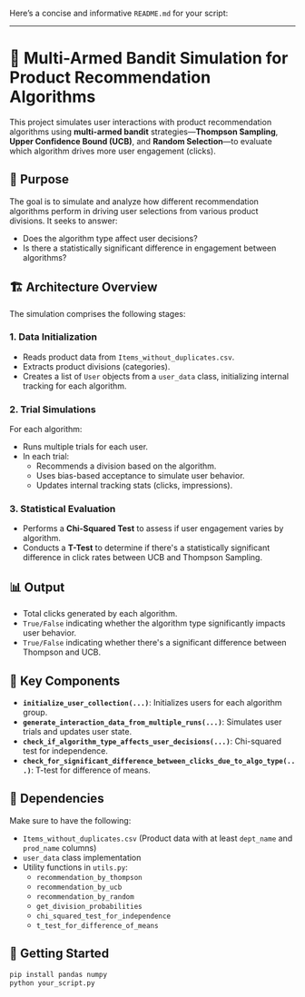 Here’s a concise and informative `README.md` for your script:

---

# 🧪 Multi-Armed Bandit Simulation for Product Recommendation Algorithms

This project simulates user interactions with product recommendation algorithms using **multi-armed bandit** strategies—**Thompson Sampling**, **Upper Confidence Bound (UCB)**, and **Random Selection**—to evaluate which algorithm drives more user engagement (clicks).

## 📌 Purpose

The goal is to simulate and analyze how different recommendation algorithms perform in driving user selections from various product divisions. It seeks to answer:
- Does the algorithm type affect user decisions?
- Is there a statistically significant difference in engagement between algorithms?

## 🏗️ Architecture Overview

The simulation comprises the following stages:

### 1. **Data Initialization**
- Reads product data from `Items_without_duplicates.csv`.
- Extracts product divisions (categories).
- Creates a list of `User` objects from a `user_data` class, initializing internal tracking for each algorithm.

### 2. **Trial Simulations**
For each algorithm:
- Runs multiple trials for each user.
- In each trial:
  - Recommends a division based on the algorithm.
  - Uses bias-based acceptance to simulate user behavior.
  - Updates internal tracking stats (clicks, impressions).

### 3. **Statistical Evaluation**
- Performs a **Chi-Squared Test** to assess if user engagement varies by algorithm.
- Conducts a **T-Test** to determine if there's a statistically significant difference in click rates between UCB and Thompson Sampling.

## 📊 Output

- Total clicks generated by each algorithm.
- `True/False` indicating whether the algorithm type significantly impacts user behavior.
- `True/False` indicating whether there's a significant difference between Thompson and UCB.

## 🔧 Key Components

- **`initialize_user_collection(...)`**: Initializes users for each algorithm group.
- **`generate_interaction_data_from_multiple_runs(...)`**: Simulates user trials and updates user state.
- **`check_if_algorithm_type_affects_user_decisions(...)`**: Chi-squared test for independence.
- **`check_for_significant_difference_between_clicks_due_to_algo_type(...)`**: T-test for difference of means.

## 📁 Dependencies

Make sure to have the following:
- `Items_without_duplicates.csv` (Product data with at least `dept_name` and `prod_name` columns)
- `user_data` class implementation
- Utility functions in `utils.py`:
  - `recommendation_by_thompson`
  - `recommendation_by_ucb`
  - `recommendation_by_random`
  - `get_division_probabilities`
  - `chi_squared_test_for_independence`
  - `t_test_for_difference_of_means`

## 🚀 Getting Started

```bash
pip install pandas numpy
python your_script.py
```
